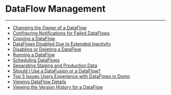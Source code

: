 


DataFlow Management
===================
***
* [Changing the Owner of a DataFlow](../../raw_kb/article/changing_the_owner_of_a_dataflow/index.html)
* [Configuring Notifications for Failed DataFlows](../../raw_kb/article/configuring_notifications_for_failed_dataflows/index.html)
* [Copying a DataFlow](../../raw_kb/article/copying_a_dataflow/index.html)
* [DataFlows Disabled Due to Extended Inactivity](/s/article/4404652354583)
* [Disabling or Deleting a DataFlow](../../raw_kb/article/disabling_or_deleting_a_dataflow/index.html)
* [Running a DataFlow](../../raw_kb/article/running_a_dataflow/index.html)
* [Scheduling DataFlows](../../raw_kb/article/scheduling_dataflows/index.html)
* [Separating Staging and Production Data](../../raw_kb/article/separating_staging_and_production_data/index.html)
* [Should I Use a DataFusion or a DataFlow?](../../raw_kb/article/should_i_use_a_datafusion_or_a_dataflow/index.html)
* [Top 5 Issues Users Experience with DataFlows in Domo](../../raw_kb/article/top_5_issues_users_experience_with_dataflows_in_domo/index.html)
* [Viewing DataFlow Details](../../raw_kb/article/viewing_dataflow_details/index.html)
* [Viewing the Version History for a DataFlow](../../raw_kb/article/viewing_the_version_history_for_a_dataflow/index.html)
